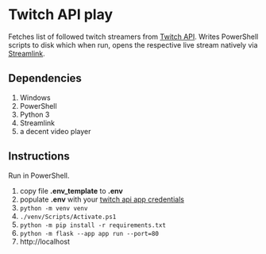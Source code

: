 # Twitch API play

Fetches list of followed twitch streamers from [Twitch API](https://dev.twitch.tv/docs/api/). Writes PowerShell scripts to disk which when run, opens the respective live stream natively via [Streamlink](https://streamlink.github.io/).

## Dependencies

1. Windows
2. PowerShell
3. Python 3
4. Streamlink
5. a decent video player

## Instructions

Run in PowerShell.

1. copy file **.env_template** to **.env**
2. populate **.env** with your [twitch api app credentials](https://dev.twitch.tv/console)
3. `python -m venv venv`
4. `./venv/Scripts/Activate.ps1`
5. `python -m pip install -r requirements.txt`
6. `python -m flask --app app run --port=80`
7. http://localhost